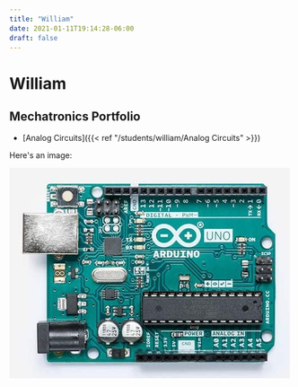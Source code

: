 ```yaml
---
title: "William"
date: 2021-01-11T19:14:28-06:00
draft: false
---
```


# William

## Mechatronics Portfolio
* [Analog Circuits]({{< ref "/students/william/Analog Circuits" >}})

Here's an image:

![image](images/arduino.jpg)